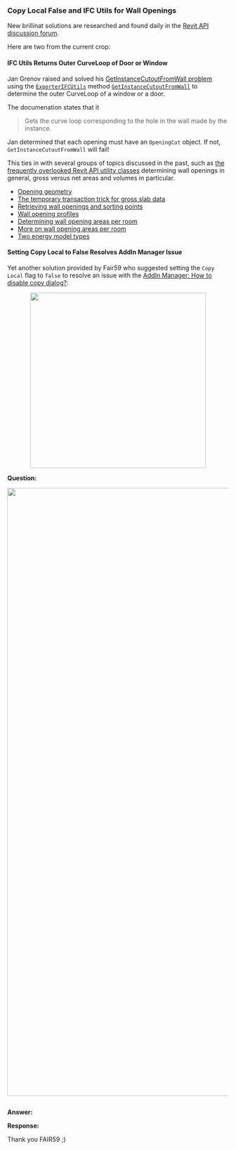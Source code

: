 <head>
<meta http-equiv="Content-Type" content="text/html; charset=utf-8">
<link rel="stylesheet" type="text/css" href="bc.css">
<!--
<script src="run_prettify.js" type="text/javascript"></script>
<script src="https://google-code-prettify.googlecode.com/svn/loader/run_prettify.js" type="text/javascript"></script>
-->
<script src="https://cdn.rawgit.com/google/code-prettify/master/loader/run_prettify.js" type="text/javascript"></script>
</head>

<!---

- 13121211 [GetInstanceCutoutFromWall Problem]
  Jan Grenov
  https://forums.autodesk.com/t5/revit-api-forum/getinstancecutoutfromwall-problem/m-p/7167002
  Use ExporterIFCUtils.GetInstanceCutoutFromWall to get the outer CurveLoop of a window or a door.
  Openings must have an OpeningCut object. If not, GetInstanceCutoutFromWall will fail!
  topics: openings, gross versus net, utils

- 13124936 [AddIn Manager: How to disable copy dialog?]
  https://forums.autodesk.com/t5/revit-api-forum/addin-manager-how-to-disable-copy-dialog/m-p/7180913
  AddIn Manager issues and set copy local to false

 #RevitAPI @AutodeskRevit #bim #dynamobim @AutodeskForge #ForgeDevCon 

...

-->

### Copy Local False and IFC Utils for Wall Openings

New brillinat solutions are researched and found daily in 
the [Revit API discussion forum](http://forums.autodesk.com/t5/revit-api-forum/bd-p/160).

Here are two from the current crop:

#### <a name="2"></a>IFC Utils Returns Outer CurveLoop of Door or Window

Jan Grenov raised and solved 
his [GetInstanceCutoutFromWall problem](https://forums.autodesk.com/t5/revit-api-forum/getinstancecutoutfromwall-problem/m-p/7167002) using
the [`ExporterIFCUtils`](http://www.revitapidocs.com/2017/e0e78d67-739c-0cd6-9e3d-359e42758c93.htm)
method [`GetInstanceCutoutFromWall`](http://www.revitapidocs.com/2017/07529283-96a7-8aca-5edf-906d8ddd3b7d.htm) to
determine the outer CurveLoop of a window or a door.

The documenation states that it

> Gets the curve loop corresponding to the hole in the wall made by the instance.

Jan determined that each opening must have an `OpeningCut` object. If not, `GetInstanceCutoutFromWall` will fail!

This ties in with several groups of topics discussed in the past, such
as [the frequently overlooked Revit API utility classes](http://thebuildingcoder.typepad.com/blog/about-the-author.html#5.52)
determining wall openings in general, gross versus net areas and volumes in particular.

- [Opening geometry](http://thebuildingcoder.typepad.com/blog/2012/01/opening-geometry.html)
- [The temporary transaction trick for gross slab data](http://thebuildingcoder.typepad.com/blog/2012/10/the-temporary-transaction-trick-for-gross-slab-data.html)
- [Retrieving wall openings and sorting points](http://thebuildingcoder.typepad.com/blog/2015/12/retrieving-wall-openings-and-sorting-points.html)
- [Wall opening profiles](http://thebuildingcoder.typepad.com/blog/2015/12/wall-opening-profiles-and-happy-holidays.html)
- [Determining wall opening areas per room](http://thebuildingcoder.typepad.com/blog/2016/04/determining-wall-opening-areas-per-room.html)
- [More on wall opening areas per room](http://thebuildingcoder.typepad.com/blog/2016/04/more-on-wall-opening-areas-per-room.html)
- [Two energy model types](http://thebuildingcoder.typepad.com/blog/2017/01/family-category-and-two-energy-model-types.html#3)


#### <a name="3"></a>Setting Copy Local to False Resolves AddIn Manager Issue

Yet another solution provided by Fair59 who suggested setting the `Copy Local` flag to `false` to resolve an issue with 
the [AddIn Manager: How to disable copy dialog?](https://forums.autodesk.com/t5/revit-api-forum/addin-manager-how-to-disable-copy-dialog/m-p/7180913):



<center>
<img src="img/" alt="" width="400">
</center>



**Question:**

<center>
<img src="img/.png" alt="" width="1386">
</center>

<pre class="code">
</pre>

**Answer:** 


**Response:** 
 
Thank you FAIR59 ;)

